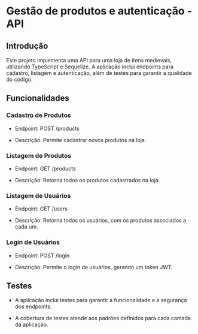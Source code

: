 # Gestão de produtos e autenticação - API

## Introdução

Este projeto implementa uma API para uma loja de itens medievais, utilizando TypeScript e Sequelize. A aplicação inclui endpoints para cadastro, listagem e autenticação, além de testes para garantir a qualidade do código.

## Funcionalidades

### Cadastro de Produtos

- Endpoint: POST /products

- Descrição: Permite cadastrar novos produtos na loja.

### Listagem de Produtos

- Endpoint: GET /products

- Descrição: Retorna todos os produtos cadastrados na loja.

### Listagem de Usuários

- Endpoint: GET /users

- Descrição: Retorna todos os usuários, com os produtos associados a cada um.

### Login de Usuários

- Endpoint: POST /login

- Descrição: Permite o login de usuários, gerando um token JWT.

## Testes

- A aplicação inclui testes para garantir a funcionalidade e a segurança dos endpoints.

- A cobertura de testes atende aos padrões definidos para cada camada da aplicação.

